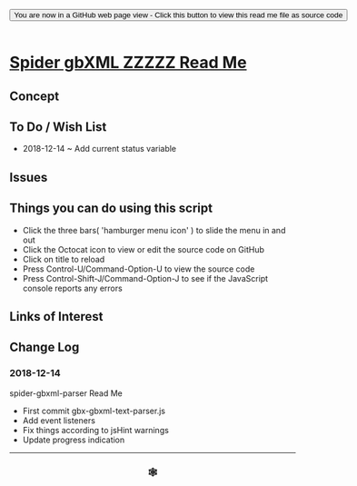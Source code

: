 
<span style=display:none; >[You are now in a GitHub source code view - click this link to view Read Me file as a web page]( https://www.ladybug.tools/spider-gbxml-tools/#xxxxxx/README.md "View file as a web page." ) </span>

<div><input type=button class = "btn btn-secondary btn-sm" onclick="window.location.href='https://github.com/ladybug-tools/spider-gbxml-tools/blob/master/xxxxxx/README.md'";
value='You are now in a GitHub web page view - Click this button to view this read me file as source code' ></div>

<br>

# [Spider gbXML ZZZZZ Read Me]( #xxxxxx/README.md )

<!--
<iframe src=https://www.ladybug.tools/spider-gbxml-tools/xxxxxx/index.html width=100% height=500px >Iframes are not viewable in GitHub source code views</iframe>
_<small>Spider gbXML ZZZZZ</small>_

## Full Screen: [Spider gbXML ZZZZZ]( https://www.ladybug.tools/spider-gbxml-tools/xxxxxx/xxxxxx.html )
-->


## Concept


## To Do / Wish List

* 2018-12-14 ~ Add current status variable

## Issues


## Things you can do using this script

* Click the three bars( 'hamburger menu icon' ) to slide the menu in and out
* Click the Octocat icon to view or edit the source code on GitHub
* Click on title to reload
* Press Control-U/Command-Option-U to view the source code
* Press Control-Shift-J/Command-Option-J to see if the JavaScript console reports any errors


## Links of Interest



## Change Log

### 2018-12-14

spider-gbxml-parser Read Me
* First commit
gbx-gbxml-text-parser.js
* Add event listeners
* Fix things according to jsHint warnings
* Update progress indication

***

### <center title="Howdy! My web is better than yours. ;-)" ><a href=javascript:window.scrollTo(0,0); style="text-decoration:none !important;" > &#x1f578; </a></center>

